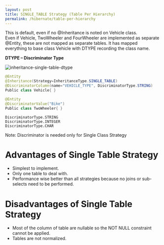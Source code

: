 ```yaml
---
layout: post
title: SINGLE_TABLE Strategy (Table Per Hierarchy)
permalink: /hibernate/table-per-hierarchy
---
```


This is default, even if no @Inheritance is noted on Vehicle class.  
Even if Vehicle, TwoWheeler and FourWheeler are implemented as separate @Entity, these are not mapped as separate tables. It has mapped everything to base class Vehicle with DTYPE recording the class name.

**DTYPE – Discriminator Type**

![inheritance-single-table-dtype]({{site.cdn}}/hibernate/inheritance-single-table-dtype.png)

```java
@Entity
@Inheritance(Strategy=InheritanceType.SINGLE_TABLE)
@DiscriminatorColumn(name="VEHICLE_TYPE", DiscriminatorType.STRING)
Public class Vehicle{ }

@Entity
@DiscriminatorValue("Bike")
Public class TwoWheeler{ }
```
```
DiscriminatorType.STRING
DiscriminatorType.INTEGER
DiscriminatorType.CHAR
```

Note:  Discriminator is needed only for Single Class Strategy

# Advantages of Single Table Strategy
-	Simplest to implement.
-	Only one table to deal with.
-	Performance wise better than all strategies because no joins or sub-selects need to be performed.

# Disadvantages of Single Table Strategy
-	Most of the column of table are nullable so the NOT NULL constraint cannot be applied.
-	Tables are not normalized.

